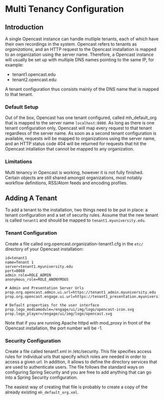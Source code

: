 Multi Tenancy Configuration
===========================

Introduction
------------

A single Opencast instance can handle mutliple tenants, each of which have their own recordings in the system.
Opencast refers to tenants as *organizations*, and an HTTP request to the Opencast installation is mapped to an
organization using the server name. Therefore, a Opencast instance will usually be set up with multiple DNS names
pointing to the same IP, for example:

 - tenant1.opencast.edu
 - tenant2.opencast.edu

A tenant configuration thus consists mainly of the DNS name that is mapped to that tenant.


### Default Setup

Out of the box, Opencast has one tenant configured, called mh_default_org that is mapped to the server name
`localhost:8080`. As long as there is one tenant configuration only, Opencast will map every request to that tenant
regardless of the server name. As soon as a second tenant configuration is available, requests will be mapped to
organizations using the server name, and an HTTP status code 404 will be returned for requests that hit the Opencast
intallation that cannot be mapped to any organization.


### Limitations

Multi tenancy in Opencast is working, however it is not fully finished. Certain objects are still shared amongst
organizations, most notably workflow definitions, RSS/Atom feeds and encoding profiles.


Adding A Tenant
---------------

To add a tenant to the installation, two things need to be put in place: a tenant configuration and a set of security
rules. Assume that the new tenant is called `tenant1` and should be mapped to `tenant1.myuniversity.edu`.

### Tenant Configuration

Create a file called org.opencast.organization-tenant1.cfg in the `etc/` directory of your Opencast
installation:

    id=tenant1
    name=Tenant 1
    server=tenant1.myuniversity.edu
    port=8080
    admin_role=ROLE_ADMIN
    anonymous_role=ROLE_ANONYMOUS

    # Admin and Presentation Server Urls
    prop.org.opencast.admin.ui.url=https://tenant1_admin.myuniversity.edu
    prop.org.opencast.engage.ui.url=https://tenant1_presentation.myuniversity.edu

    # Default properties for the user interface
    prop.logo_mediamodule=/engage/ui/img/logo/opencast-icon.svg
    prop.logo_player=/engage/ui/img/logo/opencast.svg

Note that if you are running Apache httpd with mod_proxy in front of the Opencast installation, the port number will be
-1.

### Security Configuration

Create a file called tenant1.xml in /etc/security. This file specifies access rules for individual urls that specify
which roles are needed in order to access a given url. In addition, it allows to define the directory services that are
used to authenticate users. The file follows the standard ways on configuring Spring Security and you are free to add
anything that can go into a Spring Security configuration.

The easiest way of creating that file is probably to create a copy of the already existing `mh_default_org.xml`.
